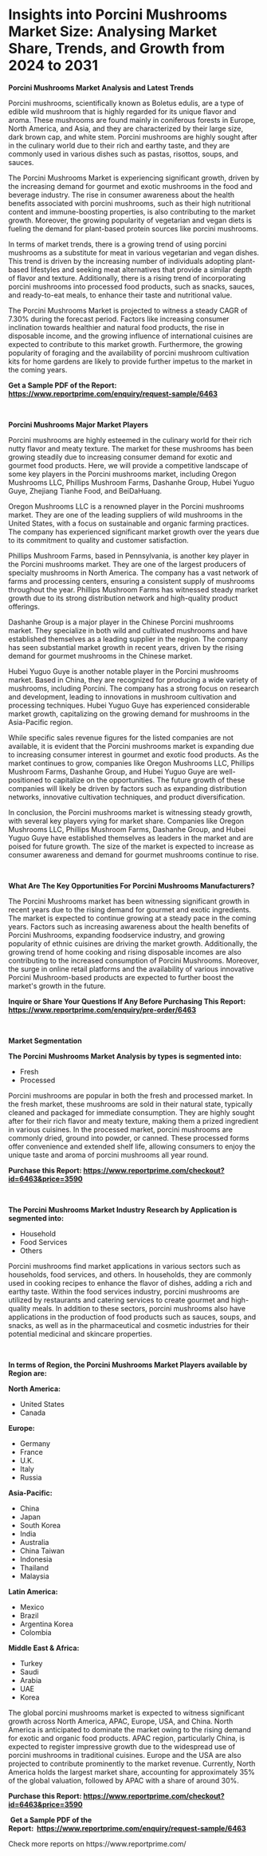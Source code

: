 <p><h1>Insights into Porcini Mushrooms Market Size: Analysing Market Share, Trends, and Growth from 2024 to 2031</h1></p><p><strong>Porcini Mushrooms Market Analysis and Latest Trends</strong></p>
<p><p>Porcini mushrooms, scientifically known as Boletus edulis, are a type of edible wild mushroom that is highly regarded for its unique flavor and aroma. These mushrooms are found mainly in coniferous forests in Europe, North America, and Asia, and they are characterized by their large size, dark brown cap, and white stem. Porcini mushrooms are highly sought after in the culinary world due to their rich and earthy taste, and they are commonly used in various dishes such as pastas, risottos, soups, and sauces.</p><p>The Porcini Mushrooms Market is experiencing significant growth, driven by the increasing demand for gourmet and exotic mushrooms in the food and beverage industry. The rise in consumer awareness about the health benefits associated with porcini mushrooms, such as their high nutritional content and immune-boosting properties, is also contributing to the market growth. Moreover, the growing popularity of vegetarian and vegan diets is fueling the demand for plant-based protein sources like porcini mushrooms.</p><p>In terms of market trends, there is a growing trend of using porcini mushrooms as a substitute for meat in various vegetarian and vegan dishes. This trend is driven by the increasing number of individuals adopting plant-based lifestyles and seeking meat alternatives that provide a similar depth of flavor and texture. Additionally, there is a rising trend of incorporating porcini mushrooms into processed food products, such as snacks, sauces, and ready-to-eat meals, to enhance their taste and nutritional value.</p><p>The Porcini Mushrooms Market is projected to witness a steady CAGR of 7.30% during the forecast period. Factors like increasing consumer inclination towards healthier and natural food products, the rise in disposable income, and the growing influence of international cuisines are expected to contribute to this market growth. Furthermore, the growing popularity of foraging and the availability of porcini mushroom cultivation kits for home gardens are likely to provide further impetus to the market in the coming years.</p></p>
<p><strong>Get a Sample PDF of the Report:&nbsp; <a href="https://www.reportprime.com/enquiry/request-sample/6463">https://www.reportprime.com/enquiry/request-sample/6463</a></strong></p>
<p>&nbsp;</p>
<p><strong>Porcini Mushrooms Major Market Players</strong></p>
<p><p>Porcini mushrooms are highly esteemed in the culinary world for their rich nutty flavor and meaty texture. The market for these mushrooms has been growing steadily due to increasing consumer demand for exotic and gourmet food products. Here, we will provide a competitive landscape of some key players in the Porcini mushrooms market, including Oregon Mushrooms LLC, Phillips Mushroom Farms, Dashanhe Group, Hubei Yuguo Guye, Zhejiang Tianhe Food, and BeiDaHuang.</p><p>Oregon Mushrooms LLC is a renowned player in the Porcini mushrooms market. They are one of the leading suppliers of wild mushrooms in the United States, with a focus on sustainable and organic farming practices. The company has experienced significant market growth over the years due to its commitment to quality and customer satisfaction.</p><p>Phillips Mushroom Farms, based in Pennsylvania, is another key player in the Porcini mushrooms market. They are one of the largest producers of specialty mushrooms in North America. The company has a vast network of farms and processing centers, ensuring a consistent supply of mushrooms throughout the year. Phillips Mushroom Farms has witnessed steady market growth due to its strong distribution network and high-quality product offerings.</p><p>Dashanhe Group is a major player in the Chinese Porcini mushrooms market. They specialize in both wild and cultivated mushrooms and have established themselves as a leading supplier in the region. The company has seen substantial market growth in recent years, driven by the rising demand for gourmet mushrooms in the Chinese market.</p><p>Hubei Yuguo Guye is another notable player in the Porcini mushrooms market. Based in China, they are recognized for producing a wide variety of mushrooms, including Porcini. The company has a strong focus on research and development, leading to innovations in mushroom cultivation and processing techniques. Hubei Yuguo Guye has experienced considerable market growth, capitalizing on the growing demand for mushrooms in the Asia-Pacific region.</p><p>While specific sales revenue figures for the listed companies are not available, it is evident that the Porcini mushrooms market is expanding due to increasing consumer interest in gourmet and exotic food products. As the market continues to grow, companies like Oregon Mushrooms LLC, Phillips Mushroom Farms, Dashanhe Group, and Hubei Yuguo Guye are well-positioned to capitalize on the opportunities. The future growth of these companies will likely be driven by factors such as expanding distribution networks, innovative cultivation techniques, and product diversification.</p><p>In conclusion, the Porcini mushrooms market is witnessing steady growth, with several key players vying for market share. Companies like Oregon Mushrooms LLC, Phillips Mushroom Farms, Dashanhe Group, and Hubei Yuguo Guye have established themselves as leaders in the market and are poised for future growth. The size of the market is expected to increase as consumer awareness and demand for gourmet mushrooms continue to rise.</p></p>
<p>&nbsp;</p>
<p><strong>What Are The Key Opportunities For Porcini Mushrooms Manufacturers?</strong></p>
<p><p>The Porcini Mushrooms market has been witnessing significant growth in recent years due to the rising demand for gourmet and exotic ingredients. The market is expected to continue growing at a steady pace in the coming years. Factors such as increasing awareness about the health benefits of Porcini Mushrooms, expanding foodservice industry, and growing popularity of ethnic cuisines are driving the market growth. Additionally, the growing trend of home cooking and rising disposable incomes are also contributing to the increased consumption of Porcini Mushrooms. Moreover, the surge in online retail platforms and the availability of various innovative Porcini Mushroom-based products are expected to further boost the market's growth in the future.</p></p>
<p><strong>Inquire or Share Your Questions If Any Before Purchasing This Report: <a href="https://www.reportprime.com/enquiry/pre-order/6463">https://www.reportprime.com/enquiry/pre-order/6463</a></strong></p>
<p>&nbsp;</p>
<p><strong>Market Segmentation</strong></p>
<p><strong>The Porcini Mushrooms Market Analysis by types is segmented into:</strong></p>
<p><ul><li>Fresh</li><li>Processed</li></ul></p>
<p><p>Porcini mushrooms are popular in both the fresh and processed market. In the fresh market, these mushrooms are sold in their natural state, typically cleaned and packaged for immediate consumption. They are highly sought after for their rich flavor and meaty texture, making them a prized ingredient in various cuisines. In the processed market, porcini mushrooms are commonly dried, ground into powder, or canned. These processed forms offer convenience and extended shelf life, allowing consumers to enjoy the unique taste and aroma of porcini mushrooms all year round.</p></p>
<p><strong>Purchase this Report:&nbsp;<a href="https://www.reportprime.com/checkout?id=6463&price=3590">https://www.reportprime.com/checkout?id=6463&price=3590</a></strong></p>
<p>&nbsp;</p>
<p><strong>The Porcini Mushrooms Market Industry Research by Application is segmented into:</strong></p>
<p><ul><li>Household</li><li>Food Services</li><li>Others</li></ul></p>
<p><p>Porcini mushrooms find market applications in various sectors such as households, food services, and others. In households, they are commonly used in cooking recipes to enhance the flavor of dishes, adding a rich and earthy taste. Within the food services industry, porcini mushrooms are utilized by restaurants and catering services to create gourmet and high-quality meals. In addition to these sectors, porcini mushrooms also have applications in the production of food products such as sauces, soups, and snacks, as well as in the pharmaceutical and cosmetic industries for their potential medicinal and skincare properties.</p></p>
<p>&nbsp;</p>
<p><strong>In terms of Region, the Porcini Mushrooms Market Players available by Region are:</strong></p>
<p>
    <p> <strong> North America: </strong>
        <ul>
            <li>United States</li>
            <li>Canada</li>
        </ul>
        </p> 
    <p> <strong> Europe: </strong>
        <ul>
            <li>Germany</li>
            <li>France</li>
            <li>U.K.</li>
            <li>Italy</li>
            <li>Russia</li>
        </ul>
        </p> 
    <p> <strong> Asia-Pacific: </strong>
        <ul>
            <li>China</li>
            <li>Japan</li>
            <li>South Korea</li>
            <li>India</li>
            <li>Australia</li>
            <li>China Taiwan</li>
            <li>Indonesia</li>
            <li>Thailand</li>
            <li>Malaysia</li>
        </ul>
        </p> 
    <p> <strong> Latin America: </strong>
        <ul>
            <li>Mexico</li>
            <li>Brazil</li>
            <li>Argentina Korea</li>
            <li>Colombia</li>
        </ul>
        </p> 
    <p> <strong> Middle East & Africa: </strong>
        <ul>
            <li>Turkey</li>
            <li>Saudi</li>
            <li>Arabia</li>
            <li>UAE</li>
            <li>Korea</li>
        </ul>
    </p>
    </p>
<p><p>The global porcini mushrooms market is expected to witness significant growth across North America, APAC, Europe, USA, and China. North America is anticipated to dominate the market owing to the rising demand for exotic and organic food products. APAC region, particularly China, is expected to register impressive growth due to the widespread use of porcini mushrooms in traditional cuisines. Europe and the USA are also projected to contribute prominently to the market revenue. Currently, North America holds the largest market share, accounting for approximately 35% of the global valuation, followed by APAC with a share of around 30%.</p></p>
<p><strong>Purchase this Report: <a href="https://www.reportprime.com/checkout?id=6463&price=3590">https://www.reportprime.com/checkout?id=6463&price=3590</a></strong></p>
<p>&nbsp;<strong>Get a Sample PDF of the Report:&nbsp;&nbsp;<a href="https://www.reportprime.com/enquiry/request-sample/6463">https://www.reportprime.com/enquiry/request-sample/6463</a></strong></p>
<p><strong></strong></p>
<p>Check more reports on https://www.reportprime.com/</p>